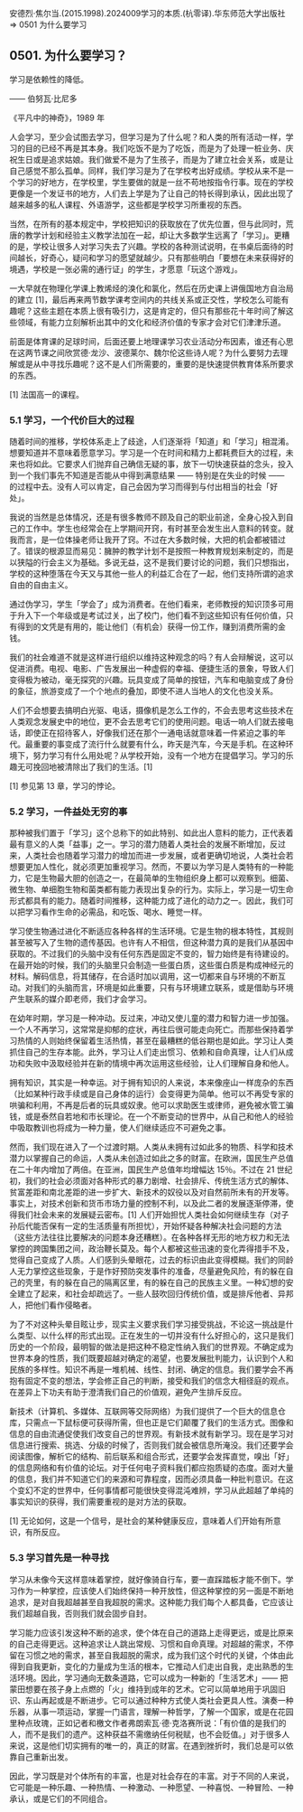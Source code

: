 安德烈·焦尔当.(2015.1998).2024009学习的本质.(杭零译).华东师范大学出版社 => 0501 为什么要学习

## 0501. 为什么要学习？

学习是依赖性的降低。

—— 伯努瓦·比尼多

《平凡中的神奇》，1989 年

人会学习，至少会试图去学习，但学习是为了什么呢？和人类的所有活动一样，学习的目的已经不再是其本身。我们吃饭不是为了吃饭，而是为了处理一桩业务、庆祝生日或是追求姑娘。我们做爱不是为了生孩子，而是为了建立社会关系，或是让自己感觉不那么孤单。同样，我们学习是为了在学校考出好成绩。学校从来不是一个学习的好地方，在学校里，学生要做的就是一丝不苟地按指令行事。现在的学校更像是一个发证书的地方，人们去上学是为了让自己的特长得到承认，因此出现了越来越多的私人课程、外语游学，这些都是学校学习所重视的东西。

当然，在所有的基本规定中，学校把知识的获取放在了优先位置，但与此同时，荒唐的教学计划和经验主义教学法加在一起，却让大多数学生远离了「学习」。更糟的是，学校让很多人对学习失去了兴趣。学校的各种测试说明，在书桌后面待的时间越长，好奇心，疑问和学习的愿望就越少。只有那些明白「要想在未来获得好的境遇，学校是一张必需的通行证」的学生，才愿意「玩这个游戏」。

一大早就在物理化学课上教烯烃的溴化和氯化，然后在历史课上讲俄国地方自治局的建立 [1]，最后再来两节数学课考空间内的共线关系或正交性，学校怎么可能有趣呢？这些主题在本质上很有吸引力，这是肯定的，但只有那些花十年时间了解这些领域，有能力立刻解析出其中的文化和经济价值的专家才会对它们津津乐道。

前面是体育课的足球时间，后面还要上地理课学习农业活动分布因素，谁还有心思在这两节课之间欣赏德·龙沙、波德莱尔、魏尔伦这些诗人呢？为什么要努力去理解或是从中寻找乐趣呢？这不是人们所需要的，重要的是快速提供教育体系所要求的东西。

[1] 法国高一的课程。

### 5.1 学习，一个代价巨大的过程

随着时间的推移，学校体系走上了歧途，人们逐渐将「知道」和「学习」相混淆。想要知道并不意味着愿意学习。学习是一个在时间和精力上都耗费巨大的过程，未来也将如此。它要求人们抛弃自己确信无疑的事，放下一切快速获益的念头，投入到一个我们事先不知道是否能从中得到满意结果 —— 特别是在失业的时候 —— 的过程中去。没有人可以肯定，自己会因为学习而得到与付出相当的社会「好处」。

我说的当然是总体情况，还是有很多教师不顾及自己的职业前途，全身心投入到自己的工作中。学生也经常会在上学期间开窍，有时甚至会发生出人意料的转变。就我而言，是一位体操老师让我开了窍。不过在大多数时候，大把的机会都被错过了。错误的根源显而易见：臃肿的教学计划不是按照一种教育规划来制定的，而是以狭隘的行会主义为基础。多说无益，这不是我们要讨论的问题，我们只想指出，学校的这种堕落在今天又与其他一些人的利益汇合在了一起，他们支持所谓的追求自由的自由主义。

通过伪学习，学生「学会了」成为消费者。在他们看来，老师教授的知识顶多可用于升入下一个年级或是考试过关，出了校门，他们看不到这些知识有任何价值，只有得到的文凭是有用的，能让他们（有机会）获得一份工作，赚到消费所需的金钱。

我们的社会难道不就是这样进行组织以维持这种观念的吗？有人会辩解说，这可以促进消费。电视、电影、广告发展出一种虚假的幸福、便捷生活的景象，导致人们变得极为被动，毫无探究的兴趣。玩具变成了简单的按钮，汽车和电脑变成了身份的象征，旅游变成了一个个地点的叠加，即使不进人当地人的文化也没关系。

人们不会想要去搞明白光驱、电话，摄像机是怎么工作的，不会去思考这些技术在人类观念发展史中的地位，更不会去思考它们的使用问题。电话一响人们就去接电话，即使正在招待客人，好像我们还在那个一通电话就意味着一件紧迫之事的年代。最重要的事变成了流行什么就要有什么，昨天是汽车，今天是手机。在这种环境下，努力学习有什么用处呢？从学校开始，没有一个地方在提倡学习。学习的乐趣无可挽回地被清除出了我们的生活。[1]

[1] 参见第 13 章，学习的悖论。

### 5.2 学习，一件益处无穷的事

那种被我们置于「学习」这个总称下的如此特别、如此出人意料的能力，正代表着最有意义的人类「益事」之一。学习的潜力随着人类社会的发展不断增加，反过来，人类社会也随着学习潜力的增加而进一步发展，或者更确切地说，人类社会若想要更加人性化，就必须更加重视学习。然而，不要以为学习是人类特有的一种能力，它是生物最大胆的创造之一，在最简单的生物组织身上都可以观察到。细菌、微生物、单细胞生物和菌类都有能力表现出复杂的行为。实际上，学习是一切生命形式都具有的能力。随着时间推移，这种能力成了进化的动力之一。因此，我们可以把学习看作生命的必需品，和吃饭、喝水、睡觉一样。

学习使生物通过进化不断适应各种各样的生活环境。它是生物的根本特性，其规则甚至被写入了生物的遗传基因。也许有人不相信，但这种潜力真的是我们从基因中获取的。不过我们的头脑中没有任何东西是固定不变的，智力始终是有待建设的。在最开始的时候，我们的头脑里只会制造一些蛋白质，这些蛋白质是构成神经元的材料。解码信息，将其储存，在合适时加以调用，这一切都来自与环境的不断互动。对我们的头脑而言，环境是如此重要，只有与环境建立联系，或是借助与环境产生联系的媒介即老师，我们才会学习。

在幼年时期，学习是一种冲动。反过来，冲动又使儿童的潜力和智力进一步加强。一个人不再学习，这常常是抑郁的症状，再往后很可能走向死亡。而那些保持着学习热情的人则始终保留着生活热情，甚至在最糟糕的低谷期也是如此。学习让人类抓住自己的生存本能。此外，学习让人们走出惯习、依赖和自命真理，让人们从成功和失败中汲取经验并在新的情境中再次运用这些经验，让人们理解自身和他人。

拥有知识，其实是一种幸运。对于拥有知识的人来说，本来像座山一样庞杂的东西（比如某种行政手续或是自己身体的运行）会变得更为简单。他可以不再受专家的哄骗和利用，不再是后者的玩具或奴隶。他可以求助医生或律师，避免被水管工骗钱，或是泰然自若地和市长理论。在一个不断变动的世界中，从自己和他人的经验中吸取教训也将成为一种力量，使人们继续适应不可避免之事。

然而，我们现在进入了一个过渡时期。人类从未拥有过如此多的物质、科学和技术潜力以掌握自己的命运，人类从未创造过如此之多的财富。在欧洲，国民生产总值在二十年内增加了两倍。在亚洲，国民生产总值年均增幅达 15％。不过在 21 世纪初，我们的社会必须面对各种形式的暴力剧增、社会排斥、传统生活方式的解体、贫富差距和南北差距的进一步扩大、新技术的奴役以及对自然前所未有的开发等。事实上，对技术创新和货币市场力量的控制不利，以及此二者的发展逐渐停滞，使得我们社会未来的发展疑云密布。[1] 人们开始担忧人类社会如何继续生存（对子孙后代能否保有一定的生活质量有所担忧），开始怀疑各种解决社会问题的方法（这些方法往往比要解决的问题本身还糟糕）。在各种各样无形的地方权力和无法掌控的跨国集团之间，政治鞭长莫及。每个人都被这些迅速的变化弄得措手不及，觉得自己变成了人质。人们感到头晕眼花，过去的标识由此变得模糊。我们的同龄人无力掌控这些现象，于是作好预防突发事件的准备，尽量避免风险，有的躲在自己的壳里，有的躲在自己的隔离区里，有的躲在自己的民族主义里。一种幻想的安全建立了起来，和社会却疏远了。一些人鼓吹回归传统价值，或是排斥他者、异邦人，把他们看作侵略者。

为了不对这种头晕目眩让步，现实主义要求我们学习接受挑战，不论这一挑战是什么类型、以什么样的形式出现。正在发生的一切并没有什么好担心的，这只是我们历史的一个阶段，最明智的做法是把这种不稳定性纳入我们的世界观。不确定成为世界本身的性质，我们既要超越对确定的渴望，也要发展批判能力，认识到个人和民族的多样性。知识不再是一堆机械、线性、封闭、确定的信息。我们要学会不再抱有固定不变的想法，学会修正自己的判断，接受和我们的信念大相径庭的观点。在差异上下功夫有助于澄清我们自己的价值观，避免产生排斥反应。

新技术（计算机、多媒体、互联网等交际网络）为我们提供了一个巨大的信息仓库，只需点一下鼠标便可获得所需，但也正是它们颠覆了我们的生活方式。图像和信息的自由流通促使我们改变自己的世界观。有新技术就有新学习。现在是学习对信息进行搜索、挑选、分级的时候了，否则我们就会被信息所淹没。我们还要学会阅读图像，解析它的结构、前后联系和组合形式，还要学会发挥直觉，嗅出「好」的信息网络和有价值的论坛。对于任何电子资料我们都应抱质疑的态度。面对大量的信息，我们并不知道它们的来源和可靠程度，因而必须具备一种批判意识。在这个变幻不定的世界中，任何事情都可能很快变得混沌难辨，学习从此超越了单纯的事实知识的获得，我们需要重视的是对方法的获取。

[1] 无论如何，这是一个信号，是社会的某种健康反应，意味着人们开始有所意识，有所反应。

### 5.3 学习首先是一种寻找

学习从未像今天这样意味着掌控，就好像骑自行车，要一直踩踏板才能不倒下。学习作为一种掌控，应该使人们始终保持一种开放性，但这种掌控的另一面是不断地追求，是对自我超越甚至自我超脱的需求。这种能力我们每个人都具备，它应该让我们超越自我，否则我们就会固步自封。

学习能力应该引发这种不断的追求，使个体在自己的道路上走得更远，或是比原来的自己走得更远。这种追求让人跳出常规、习惯和自命真理。对超越的需求，不停留在习惯之地的需求，甚至自我超脱的需求，成为我们这个时代的关键，个体由此得到自我更新，变化的力量成为生活的根本，它推动人们走出自我，走出熟悉的生活环境。因此，学习通向无数条道路，它可以成为一种新的「生活艺术」—— 把蒙田想要在孩子身上点燃的「火」维持到成年的艺术。它可以简单地用于巩固旧识、东山再起或是不断进步。它可以通过种种方式使人类社会更具人性。演奏一种乐器，从事一项运动，掌握一门语言，理解一种哲学，了解一个国家，或是在花园里种点玫瑰，正如记者和檄文作者弗朗索瓦·德·克洛赛所说：「有价值的是我们的人，而不是我们的遗产。这种获益不需缴纳任何税赋，也不会贬值。」对于很多人来说，这是他们切实拥有的唯一的，真正的财富。在遇到挫折时，我们总是可以依靠自己重新出发。

因此，学习既是对个体所有的丰富，也是对社会存在的丰富。对于不同的人来说，它可能是一种乐趣、一种热情、一种激动、一种愿望、一种喜悦、一种冒险、一种承认，或是它们的不同组合。